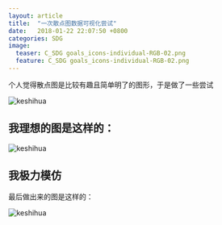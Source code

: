 ```yaml
---
layout: article
title:  "一次散点图数据可视化尝试"
date:   2018-01-22 22:07:50 +0800
categories: SDG 
image:
  teaser: C_SDG goals_icons-individual-RGB-02.png
  feature: C_SDG goals_icons-individual-RGB-02.png
---
```


个人觉得散点图是比较有趣且简单明了的图形，于是做了一些尝试


![keshihua](https://pic7.zhimg.com/v2-21278635af1d21714811f1226ed40a8f_r.jpg)

## 我理想的图是这样的：

![keshihua](https://pic3.zhimg.com/80/v2-f0c5f9204950a5b05656553e887f08ea_hd.jpg)

## 我极力模仿

最后做出来的图是这样的：

![keshihua](https://pic3.zhimg.com/80/v2-22ef928b1ad4e405f782bc4ac920994b_hd.jpg)
